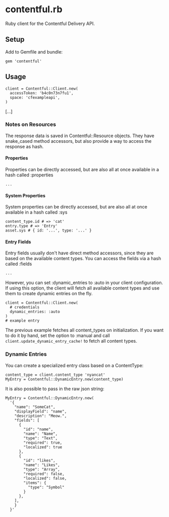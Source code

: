 # contentful.rb

Ruby client for the Contentful Delivery API.


## Setup

Add to Gemfile and bundle:

    gem 'contentful'


## Usage

    client = Contentful::Client.new(
      accessToken: 'b4c0n73n7fu1',
      space: 'cfexampleapi',
    )

[...]


### Notes on Resources

The response data is saved in Contentful::Resource objects. They have snake_cased method accessors, but also provide a way to access the response as hash.

#### Properties

Properties can be directly accessed, but are also all at once available in a hash called :properties

    ...

#### System Properties

System properties can be directly accessed, but are also all at once available in a hash called :sys

    content_type.id # => 'cat'
    entry.type # => 'Entry'
    asset.sys # { id: '...', type: '...' }

#### Entry Fields

Entry fields usually don't have direct method accessors, since they are based on the available content types. You can access the fields via a hash called :fields

    ...

However, you can set :dynamic_entries to :auto in your client configuration. If using this option, the client will fetch all available content types and use them to create dynamic entries on the fly.

    client = Contentful::Client.new(
      # credentials
      dynamic_entries: :auto
    )
    # example entry

The previous example fetches all content_types on initialization. If you want to do it by hand, set the option to :manual and call `client.update_dynamic_entry_cache!` to fetch all content types.













### Dynamic Entries

You can create a specialized entry class based on a ContentType:

    content_type = client.content_type 'nyancat'
    MyEntry = Contentful::DynamicEntry.new(content_type)

It is also possible to pass in the raw json string:

    MyEntry = Contentful::DynamicEntry.new(
      '{
        "name": "SomeCat",
        "displayField": "name",
        "description": "Meow.",
        "fields": [
          {
            "id": "name",
            "name": "Name",
            "type": "Text",
            "required": true,
            "localized": true
          },
          {
            "id": "likes",
            "name": "Likes",
            "type": "Array",
            "required": false,
            "localized": false,
            "items": {
              "type": "Symbol"
            }
          },
        ],
        }
      }'